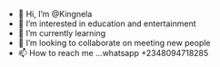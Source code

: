 - 👋 Hi, I’m @Kingnela
- 👀 I’m interested in education and entertainment
- 🌱 I’m currently learning 
- 💞️ I’m looking to collaborate on meeting new people
- 📫 How to reach me ...whatsapp +2348094718285

<!---
Kingnela/Kingnela is a ✨ special ✨ repository because its `README.md` (this file) appears on your GitHub profile.
You can click the Preview link to take a look at your changes.
--->
